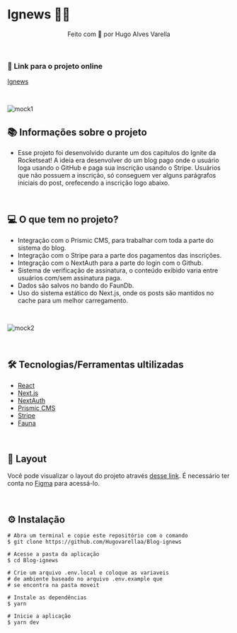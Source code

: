 # Ignews 💛🚀

<p align="center">Feito com 💙 por Hugo Alves Varella</p>

&nbsp;

### 🔗 Link para o projeto online

[Ignews](https://blog-ignews-hugovarellaa.vercel.app/)

&nbsp;

![mock1](https://user-images.githubusercontent.com/71772559/113495090-3e529600-94c5-11eb-953c-53ab4f71fc15.png)

## 📚 Informações sobre o projeto

- Esse projeto foi desenvolvido durante um dos capitulos do Ignite da Rocketseat! A ideia era desenvolver do um blog pago onde o usuário loga usando o GitHub e paga sua inscrição usando o Stripe. Usuários que não possuem a inscrição, só conseguem ver alguns parágrafos iniciais do post, orefecendo a inscrição logo abaixo.

&nbsp;

## 💻 O que tem no projeto?

- Integração com o Prismic CMS, para trabalhar com toda a parte do sistema do blog.
- Integração com o Stripe para a parte dos pagamentos das inscrições.
- Integração com o NextAuth para a parte do login com o Github.
- Sistema de verificação de assinatura, o conteúdo exibido varia entre usuários com/sem assinatura paga.
- Dados são salvos no bando do FaunDb.
- Uso do sistema estático do Next.js, onde os posts são mantidos no cache para um melhor carregamento.

&nbsp;

![mock2](https://user-images.githubusercontent.com/71772559/113495232-84f4c000-94c6-11eb-81fe-4dfb37d29e44.png)

&nbsp;

## 🛠️ Tecnologias/Ferramentas ultilizadas

- [React](https://pt-br.reactjs.org/E)
- [Next.js](https://nextjs.org/)
- [NextAuth](https://next-auth.js.org/)
- [Prismic CMS](https://prismic.io/)
- [Stripe](https://stripe.com/en-br)
- [Fauna](https://fauna.com/)

&nbsp;

## 🔖 Layout

Você pode visualizar o layout do projeto através [desse link](https://www.figma.com/file/1ObvavGTVFuRrMWyYmYMtO/ig.news-Copy?fuid=975921817161406319). É necessário ter conta no [Figma](http://figma.com/) para acessá-lo.


&nbsp;

## ⚙️ Instalação

```
# Abra um terminal e copie este repositório com o comando
$ git clone https://github.com/Hugovarellaa/Blog-ignews
```

```
# Acesse a pasta da aplicação
$ cd Blog-ignews

# Crie um arquivo .env.local e coloque as variaveis
# de ambiente baseado no arquivo .env.example que
# se encontra na pasta moveit

# Instale as dependências
$ yarn

# Inicie a aplicação
$ yarn dev

```
